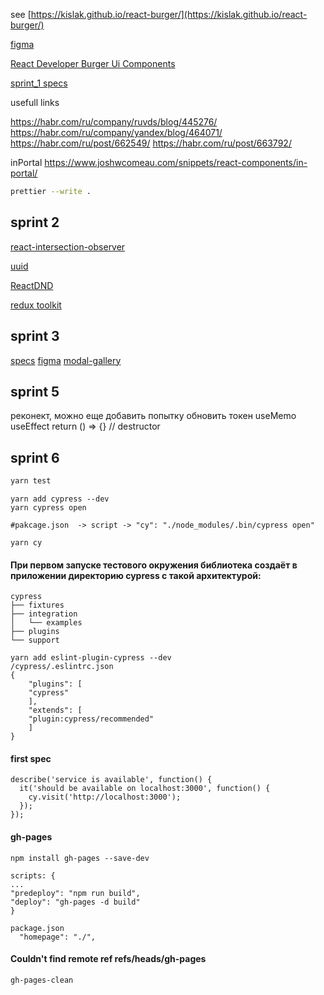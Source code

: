 see [https://kislak.github.io/react-burger/](https://kislak.github.io/react-burger/)

[figma](https://www.figma.com/file/zFGN2O5xktHl9VmoOieq5E/React-_-%D0%9F%D1%80%D0%BE%D0%B5%D0%BA%D1%82%D0%BD%D1%8B%D0%B5-%D0%B7%D0%B0%D0%B4%D0%B0%D1%87%D0%B8_external_link?node-id=0%3A1)

[React Developer Burger Ui Components](https://yandex-praktikum.github.io/react-developer-burger-ui-components/docs/)

[sprint_1 specs](https://practicum.yandex.ru/learn/react/courses/8bb9f1d2-104b-4854-a4d5-d5d8766421ec/sprints/22204/topics/1b04cf53-64d6-46a0-ba92-2a857b20f0bd/lessons/a4bdfad8-d4c2-4b5b-aefa-04119daf305d/)

usefull links

https://habr.com/ru/company/ruvds/blog/445276/
https://habr.com/ru/company/yandex/blog/464071/
https://habr.com/ru/post/662549/
https://habr.com/ru/post/663792/

inPortal
https://www.joshwcomeau.com/snippets/react-components/in-portal/

```bash
prettier --write .
```

## sprint 2

[react-intersection-observer](https://github.com/thebuilder/react-intersection-observer)

[uuid](https://www.npmjs.com/package/uuid/)

[ReactDND](https://react-dnd.github.io/react-dnd/about)

[redux toolkit](https://redux-toolkit.js.org/tutorials/overview)

## sprint 3

[specs](https://practicum.yandex.ru/learn/react/courses/36f94820-19c9-4dfb-beed-5c4858c587e2/sprints/22212/topics/f4914b23-ab6f-4362-aae4-e78a72093099/lessons/fdc72800-02ce-438c-8c16-effed1aa8268/)
[figma](https://www.figma.com/file/zFGN2O5xktHl9VmoOieq5E/React-_-%D0%9F%D1%80%D0%BE%D0%B5%D0%BA%D1%82%D0%BD%D1%8B%D0%B5-%D0%B7%D0%B0%D0%B4%D0%B0%D1%87%D0%B8_external_link)
[modal-gallery](https://reactrouter.com/web/example/modal-gallery)

## sprint 5

реконект, можно еще добавить попытку обновить токен
useMemo
useEffect return () => {} // destructor

## sprint 6

```bash
yarn test
```

```
yarn add cypress --dev
yarn cypress open

#pakcage.json  -> script -> "cy": "./node_modules/.bin/cypress open"

yarn cy
```

#### При первом запуске тестового окружения библиотека создаёт в приложении директорию cypress с такой архитектурой:

```
cypress
├── fixtures
├── integration
│   └── examples
├── plugins
└── support
```

```
yarn add eslint-plugin-cypress --dev
/cypress/.eslintrc.json
{
    "plugins": [
    "cypress"
    ],
    "extends": [
    "plugin:cypress/recommended"
    ]
}
```

#### first spec

```
describe('service is available', function() {
  it('should be available on localhost:3000', function() {
    cy.visit('http://localhost:3000');
  });
});
```

#### gh-pages

```
npm install gh-pages --save-dev

scripts: {
...
"predeploy": "npm run build",
"deploy": "gh-pages -d build"
}

package.json
  "homepage": "./",

```

#### Couldn't find remote ref refs/heads/gh-pages

`gh-pages-clean`

